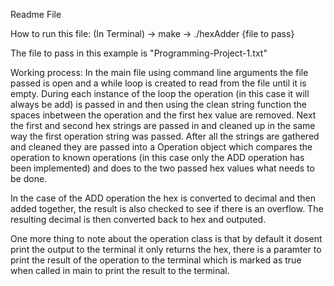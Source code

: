 Readme File

How to run this file:
(In Terminal)
-> make
-> ./hexAdder {file to pass}

The file to pass in this example is "Programming-Project-1.txt"

Working process:
In the main file using command line arguments the file passed is open and a while loop is created to read from the file until
it is empty. During each instance of the loop the operation (in this case it will always be add) is passed in and then using
the clean string function the spaces inbetween the operation and the first hex value are removed. Next the first and second hex
strings are passed in and cleaned up in the same way the first operation string was passed. After all the strings are gathered
and cleaned they are passed into a Operation object which compares the operation to known operations (in this case only the 
ADD operation has been implemented) and does to the two passed hex values what needs to be done.

In the case of the ADD operation the hex is converted to decimal and then added together, the result is also checked to see if
there is an overflow. The resulting decimal is then converted back to hex and outputed.

One more thing to note about the operation class is that by default it dosent print the output to the terminal it only returns
the hex, there is a paramter to print the result of the operation to the terminal which is marked as true when called in main
to print the result to the terminal.